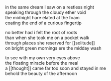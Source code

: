 in the same dream I saw on a restless night  
speaking through the cloudy ether void  
the midnight hare elated at the foam  
coating the end of a curious fingertip  
  
no better had i felt the root of roots  
than when she took me on a pocket walk  
through places she reserved for [[solitude]]  
on bright green mornings ere the midday wash  
  
to see with my own very eyes above  
the floating miracle before the meal  
a [[thought]] came far too soon and stayed in me  
behold the beauty of the afternoon